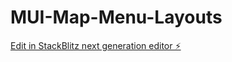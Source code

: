 # MUI-Map-Menu-Layouts

[Edit in StackBlitz next generation editor ⚡️](https://stackblitz.com/~/github.com/BoxPistols/MUI-Map-Menu-Layouts)